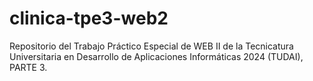 # clinica-tpe3-web2
Repositorio del Trabajo Práctico Especial de WEB II de la Tecnicatura Universitaria en Desarrollo de Aplicaciones Informáticas 2024 (TUDAI), PARTE 3.
